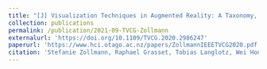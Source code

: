 ```yaml
---
title: "[J] Visualization Techniques in Augmented Reality: A Taxonomy, Methods and Patterns"
collection: publications
permalink: /publication/2021-09-TVCG-Zollmann
externalurl: 'https://doi.org/10.1109/TVCG.2020.2986247'
paperurl: 'https://www.hci.otago.ac.nz/papers/ZollmannIEEETVCG2020.pdf'
citation: 'Stefanie Zollmann, Raphael Grasset, Tobias Langlotz, Wei Hong Lo, Shohei Mori, and Holger Regenbrecht, &quot;Visualization Techniques in Augmented Reality: A Taxonomy, Methods and Patterns&quot; <i>IEEE Trans. on Visualisation and Computer Graphics (TVCG)</i>, Volc. 27, Issue 9, pp. 3808 - 3825 (2021.9)'
---
```


<!--
externalurl: 'url'
paperurl: 'url'
youtubeurl: 'url'
presentationurl: 'url'
githuburl: 'url'
-->